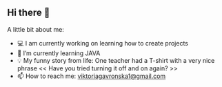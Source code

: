 ## Hi there 👋

A little bit about me:

- 💻 I am currently working on learning how to create projects 
- 🌱 I’m currently learning JAVA
- 💡 My funny story from life: One teacher had a T-shirt with a very nice phrase << Have you tried turning it off and on again? >>
- 📫 How to reach me: viktoriagavronska1@gmail.com
<!--
**ViktoriaHavronska/viktoriahavronska** is a ✨ _special_ ✨ repository because its `README.md` (this file) appears on your GitHub profile.

Here are some ideas to get you started:

- 🔭 I’m currently working on ...
- 🌱 I’m currently learning ...
- 👯 I’m looking to collaborate on ...
- 🤔 I’m looking for help with ...
- 💬 Ask me about ...
- 📫 How to reach me: ...
- 😄 Pronouns: ...
- ⚡ Fun fact: ...
-->
